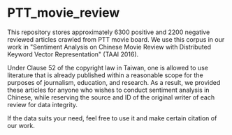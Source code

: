 # PTT_movie_review

This repository stores approximately 6300 positive and 2200 negative reviewed articles crawled from PTT movie board. We use this corpus in our work in "Sentiment Analysis on Chinese Movie Review with Distributed Keyword Vector Representation" (TAAI 2016). 

Under Clause 52 of the copyright law in Taiwan, one is allowed to use literature that is already published within a reasonable scope for the purposes of journalism, education, and research. As a result, we provided these articles for anyone who wishes to conduct sentiment analysis in Chinese, while reserving the source and ID of the original writer of each review for data integrity.

If the data suits your need, feel free to use it and make certain citation of our work.
